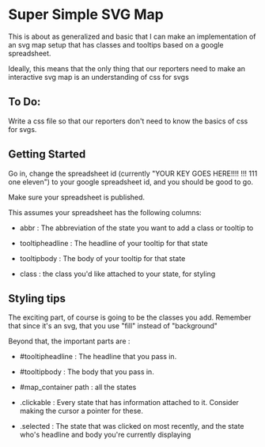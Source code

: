 Super Simple SVG Map
===================

This is about as generalized and basic that I can make an implementation of an svg map setup that has classes and tooltips based on a google spreadsheet.

Ideally, this means that the only thing that our reporters need to make an interactive svg map is an understanding of css for svgs

## To Do: 

Write a css file so that our reporters don't need to know the basics of css for svgs.

## Getting Started

Go in, change the spreadsheet id (currently "YOUR KEY GOES HERE!!!! !!! 111 one eleven") to your google spreadsheet id, and you should be good to go.

Make sure your spreadsheet is published.

This assumes your spreadsheet has the following columns:

* abbr : The abbreviation of the state you want to add a class or tooltip to

* tooltipheadline : The headline of your tooltip for that state

* tooltipbody : The body of your tooltip for that state

* class : the class you'd like attached to your state, for styling

## Styling tips

The exciting part, of course is going to be the classes you add. Remember that since it's an svg, that you use "fill" instead of "background"

Beyond that, the important parts are :

* #tooltipheadline : The headline that you pass in.

* #tooltipbody : The body that you pass in.

* #map_container path : all the states

* .clickable : Every state that has information attached to it.  Consider making the cursor a pointer for these.

* .selected : The state that was clicked on most recently, and the state who's headline and body you're currently displaying
